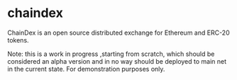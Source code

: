 # chaindex
ChainDex is an open source distributed exchange for Ethereum and ERC-20 tokens.

Note: this is a work in progress ,starting from scratch, which should be considered an alpha version and in no way should be deployed to main net in the current state. For demonstration purposes only.

